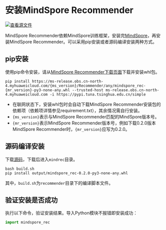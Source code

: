 # 安装MindSpore Recommender

[![查看源文件](https://mindspore-website.obs.cn-north-4.myhuaweicloud.com/website-images/r2.1/resource/_static/logo_source.svg)](https://gitee.com/mindspore/docs/blob/r2.1/docs/recommender/docs/source_zh_cn/install.md)

MindSpore Recommender依赖MindSpore训练框架，安装完[MindSpore](https://gitee.com/mindspore/mindspore#安装)，再安装MindSpore Recommender。可以采用pip安装或者源码编译安装两种方式。

## pip安装

使用pip命令安装，请从[MindSpore Recommender下载页面](https://www.mindspore.cn/versions)下载并安装whl包。

```shell
pip install https://ms-release.obs.cn-north-4.myhuaweicloud.com/{ms_version}/Recommender/any/mindspore_rec-{mr_version}-py3-none-any.whl --trusted-host ms-release.obs.cn-north-4.myhuaweicloud.com -i https://pypi.tuna.tsinghua.edu.cn/simple
```

- 在联网状态下，安装whl包时会自动下载MindSpore Recommender安装包的依赖项（依赖项详情参见requirement.txt），其余情况需自行安装。
- `{ms_version}`表示与MindSpore Recommender匹配的MindSpore版本号。
- `{mr_version}`表示MindSpore Recommender版本号，例如下载0.2.0版本MindSpore Recommender时，`{mr_version}`应写为0.2.0。

## 源码编译安装

下载[源码](https://github.com/mindspore-lab/mindrec)，下载后进入`mindrec`目录。

```shell
bash build.sh
pip install output/mindspore_rec-0.2.0-py3-none-any.whl
```

其中，`build.sh`为`recommender`目录下的编译脚本文件。

## 验证安装是否成功

执行以下命令，验证安装结果。导入Python模块不报错即安装成功：

```python
import mindspore_rec
```
